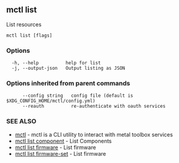 [Auto generated by spf13/cobra]: <>

## mctl list

List resources

```
mctl list [flags]
```

### Options

```
  -h, --help          help for list
  -j, --output-json   Output listing as JSON
```

### Options inherited from parent commands

```
      --config string   config file (default is $XDG_CONFIG_HOME/mctl/config.yml)
      --reauth          re-authenticate with oauth services
```

### SEE ALSO

* [mctl](mctl.md)	 - mctl is a CLI utility to interact with metal toolbox services
* [mctl list component](mctl_list_component.md)	 - List Components
* [mctl list firmware](mctl_list_firmware.md)	 - List firmware
* [mctl list firmware-set](mctl_list_firmware-set.md)	 - List firmware

